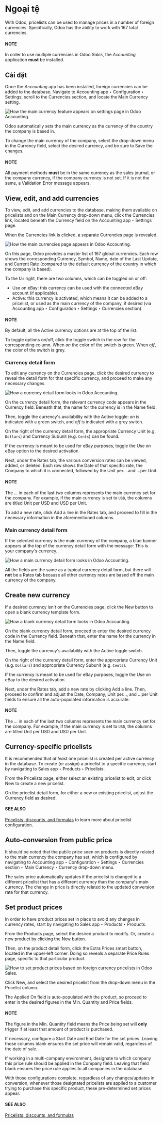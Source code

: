# Ngoại tệ

With Odoo, pricelists can be used to manage prices in a number of foreign currencies. Specifically,
Odoo has the ability to work with 167 total currencies.

#### NOTE
In order to use multiple currencies in Odoo *Sales*, the *Accounting* application **must** be
installed.

## Cài đặt

Once the *Accounting* app has been installed, foreign currencies can be added to the database.
Navigate to Accounting app ‣ Configuration ‣ Settings, scroll to the
Currencies section, and locate the Main Currency setting.

![How the main currency feature appears on settings page in Odoo Accounting.](currencies/main-currency-setting-page.png)

Odoo automatically sets the main currency as the currency of the country the company is based in.

To change the main currency of the company, select the drop-down menu in the Currency
field, select the desired currency, and be sure to Save the changes.

#### NOTE
All payment methods **must** be in the same currency as the sales journal, or the company
currency, if the company currency is not set. If it is not the same, a Validation
Error message appears.

## View, edit, and add currencies

To view, edit, and add currencies to the database, making them available on pricelists and on the
Main Currency drop-down menu, click the Currencies link, located beneath the
Currency field on the Accounting app ‣ Settings page.

When the Currencies link is clicked, a separate Currencies page is revealed.

![How the main currencies page appears in Odoo Accounting.](currencies/main-currencies-page.png)

On this page, Odoo provides a master list of 167 global currencies. Each row shows the corresponding
Currency, Symbol, Name, date of the Last Update, and
Current Rate (compared to the default currency of the country in which the company is
based).

To the far right, there are two columns, which can be toggled on or off:

- Use on eBay: this currency can be used with the connected eBay account (if
  applicable).
- Active: this currency is activated, which means it can be added to a pricelist, or
  used as the main currency of the company, if desired (via Accounting app ‣
  Configuration ‣ Settings ‣ Currencies section).

#### NOTE
By default, all the Active currency options are at the top of the list.

To toggle options on/off, click the toggle switch in the row for the corresponding column. When *on*
the color of the switch is green. When *off*, the color of the switch is grey.

### Currency detail form

To edit any currency on the Currencies page, click the desired currency to reveal the
detail form for that specific currency, and proceed to make any necessary changes.

![How a currency detail form looks in Odoo Accounting.](currencies/currency-detail-form.png)

On the currency detail form, the relevant currency code appears in the Currency field.
Beneath that, the name for the currency is in the Name field.

Then, toggle the currency's availability with the Active toggle: *on* is indicated with
a green switch, and *off* is indicated with a grey switch.

On the right of the currency detail form, the appropriate Currency Unit (e.g. `Dollars`)
and Currency Subunit (e.g. `Cents`) can be found.

If the currency is meant to be used for eBay purposes, toggle the Use on eBay option to
the desired activation.

Next, under the Rates tab, the various conversion rates can be viewed, added, or
deleted. Each row shows the Date of that specific rate, the Company to which
it is connected, followed by the Unit per... and ...per Unit.

#### NOTE
The  *...* in each of the last two columns represents the main currency set for the company. For
example, if the main currency is set to `USD`, the columns are titled Unit per USD
and USD per Unit.

To add a new rate, click Add a line in the Rates tab, and proceed to fill in
the necessary information in the aforementioned columns.

### Main currency detail form

If the selected currency is the main currency of the company, a blue banner appears at the top of
the currency detail form with the message: This is your company's currency..

![How a main currency detail form looks in Odoo Accounting.](currencies/main-currency-detail-form.png)

All the fields are the same as a typical currency detail form, but there will **not** be a
Rates tab because all other currency rates are based off the main currency of the
company.

## Create new currency

If a desired currency isn't on the Currencies page, click the New button to
open a blank currency template form.

![How a blank currency detail form looks in Odoo Accounting.](currencies/blank-currency-detail-form.png)

On the blank currency detail form, proceed to enter the desired currency code in the
Currency field. Beneath that, enter the name for the currency in the Name
field.

Then, toggle the currency's availability with the Active toggle switch.

On the right of the currency detail form, enter the appropriate Currency Unit (e.g.
`Dollars`) and appropriate Currency Subunit (e.g. `Cents`).

If the currency is meant to be used for eBay purposes, toggle the Use on eBay to the
desired activation.

Next, under the Rates tab, add a new rate by clicking Add a line. Then,
proceed to confirm and adjust the Date, Company, Unit per...,
and ...per Unit fields to ensure all the auto-populated information is accurate.

#### NOTE
The  *...* in each of the last two columns represents the main currency set for the company. For
example, if the main currency is set to `USD`, the columns are titled Unit per USD
and USD per Unit.

## Currency-specific pricelists

It is recommended that *at least* one pricelist is created per active currency in the database. To
create (or assign) a pricelist to a specific currency, start by navigating to Sales
app ‣ Products ‣ Pricelists.

From the Pricelists page, either select an existing pricelist to edit, or click
New to create a new pricelist.

On the pricelist detail form, for either a new or existing pricelist, adjust the
Currency field as desired.

#### SEE ALSO
[Pricelists, discounts, and formulas](pricing.md) to learn more about pricelist configuration.

## Auto-conversion from public price

It should be noted that the public price seen on products is directly related to the main currency
the company has set, which is configured by navigating to Accounting app ‣
Configuration ‣ Settings ‣ Currencies section ‣ Main Currency ‣ Currency drop-down menu.

The sales price automatically updates if the pricelist is changed to a different pricelist that has
a different currency than the company's main currency. The change in price is directly related to
the updated conversion rate for that currency.

## Set product prices

In order to have product prices set in place to avoid any changes in currency rates, start by
navigating to Sales app ‣ Products ‣ Products.

From the Products page, select the desired product to modify. Or, create a new product
by clicking the New button.

Then, on the product detail form, click the Extra Prices smart button, located in the
upper-left corner. Doing so reveals a separate Price Rules page, specific to that
particular product.

![How to set product prices based on foreign currency pricelists in Odoo Sales.](currencies/price-rules-currencies.png)

Click New, and select the desired pricelist from the drop-down menu in the
Pricelist column.

The Applied On field is auto-populated with the product, so proceed to enter in the
desired figures in the Min. Quantity and Price fields.

#### NOTE
The figure in the Min. Quantity field means the Price being set will
**only** trigger if at least that amount of product is purchased.

If necessary, configure a Start Date and End Date for the set prices.
Leaving those columns blank ensures the set price will remain valid, regardless of the date of sale.

If working in a multi-company environment, designate to which company this price rule should be
applied in the Company field. Leaving that field blank ensures the price rule applies to
all companies in the database.

With those configurations complete, regardless of any changes/updates in conversion, whenever those
designated pricelists are applied to a customer trying to purchase this specific product, these
pre-determined set prices appear.

#### SEE ALSO
[Pricelists, discounts, and formulas](pricing.md)
